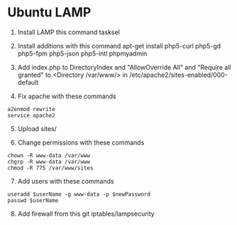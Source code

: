 # Ubuntu LAMP
1. Install LAMP this command
tasksel

2. Install additions with this command
apt-get install php5-curl php5-gd php5-fpm php5-json php5-intl phpmyadmin

3. Add index.php to DirectoryIndex and "AllowOverride All" and "Require all granted" to <Directory /var/www/> in /etc/apache2/sites-enabled/000-default

4. Fix apache with these commands
```
a2enmod rewrite
service apache2
```

5. Upload sites/

6. Change permissions with these commands
```
chown -R www-data /var/www
chgrp -R www-data /var/www
chmod -R 775 /var/www/sites
```

7. Add users with these commands
```
useradd $userName -g www-data -p $newPassword
passwd $userName
```

8. Add firewall from this git iptables/lampsecurity
